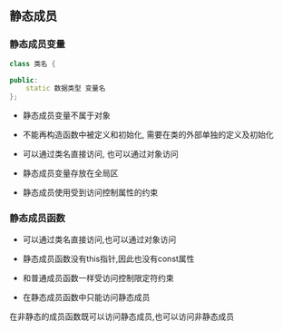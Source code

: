 <!--
 * @Description: 
 * @Version: 1.0
 * @Author: daLao
 * @Email: dalao@xxx.com
 * @Date: 2022-09-26 23:22:13
 * @LastEditors: daLao
 * @LastEditTime: 2022-10-11 18:26:15
-->

## 静态成员


### 静态成员变量


```c++
class 类名 {

public:
    static 数据类型 变量名
};
```

- 静态成员变量不属于对象

- 不能再构造函数中被定义和初始化, 需要在类的外部单独的定义及初始化

- 可以通过类名直接访问, 也可以通过对象访问

- 静态成员变量存放在全局区

- 静态成员使用受到访问控制属性的约束


### 静态成员函数

- 可以通过类名直接访问,也可以通过对象访问

- 静态成员函数没有this指针,因此也没有const属性

- 和普通成员函数一样受访问控制限定符约束

- 在静态成员函数中只能访问静态成员

在非静态的成员函数既可以访问静态成员,也可以访问非静态成员